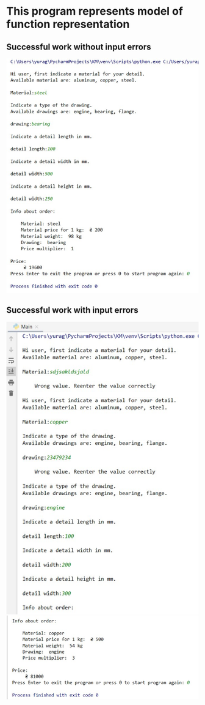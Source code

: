 # This program represents model of function representation
## Successful work without input errors
![](https://github.com/Gronario/AK_RGR/blob/master/Screenshots/0.jpg)

## Successful work with input errors
![](https://github.com/Gronario/AK_RGR/blob/master/Screenshots/1.jpg)
![](https://github.com/Gronario/AK_RGR/blob/master/Screenshots/2.jpg)

